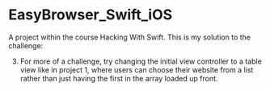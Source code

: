 # EasyBrowser_Swift_iOS

A project within the course Hacking With Swift.
This is my solution to the challenge:

3. For more of a challenge, try changing the initial view controller to a table view like in project 1, where users can choose their website from a list rather than just having the first in the array loaded up front.

